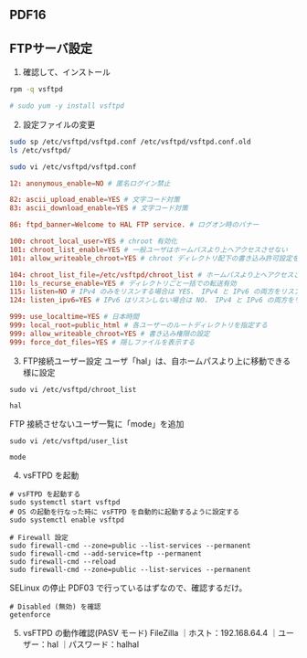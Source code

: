 
## PDF16
## FTPサーバ設定

1. 確認して、インストール
```sh
rpm -q vsftpd

# sudo yum -y install vsftpd
```

2. 設定ファイルの変更
```sh
sudo sp /etc/vsftpd/vsftpd.conf /etc/vsftpd/vsftpd.conf.old
ls /etc/vsftpd/

sudo vi /etc/vsftpd/vsftpd.conf
```
```conf
12: anonymous_enable=NO # 匿名ログイン禁止

82: ascii_upload_enable=YES # 文字コード対策
83: ascii_download_enable=YES # 文字コード対策

86: ftpd_banner=Welcome to HAL FTP service. # ログオン時のバナー

100: chroot_local_user=YES # chroot 有効化
101: chroot_list_enable=YES # 一般ユーザはホームパスより上へアクセスさせない
101: allow_writeable_chroot=YES # chroot ディレクトリ配下の書き込み許可設定を追記

104: chroot_list_file=/etc/vsftpd/chroot_list # ホームパスより上へアクセスさせないユーザリスト
110: ls_recurse_enable=YES # ディレクトリごと一括での転送有効
115: listen=NO # IPv4 のみをリスンする場合は YES、 IPv4 と IPv6 の両方をリスンする場合は NO
124: listen_ipv6=YES # IPv6 はリスンしない場合は NO、 IPv4 と IPv6 の両方をリスンする場合は YES

999: use_localtime=YES # 日本時間
999: local_root=public_html # 各ユーザーのルートディレクトリを指定する
999: allow_writeable_chroot=YES # 書き込み権限の設定
999: force_dot_files=YES # 隠しファイルを表示する
```

3. FTP接続ユーザー設定
ユーザ「hal」は、自ホームパスより上に移動できる様に設定
```
sudo vi /etc/vsftpd/chroot_list

hal
```
FTP 接続させないユーザ一覧に「mode」を追加
```
sudo vi /etc/vsftpd/user_list

mode
```

4. vsFTPD を起動
```shell
# vsFTPD を起動する
sudo systemctl start vsftpd
# OS の起動を行なった時に vsFTPD を自動的に起動するように設定する
sudo systemctl enable vsftpd

# Firewall 設定
sudo firewall-cmd --zone=public --list-services --permanent
sudo firewall-cmd --add-service=ftp --permanent
sudo firewall-cmd --reload
sudo firewall-cmd --zone=public --list-services --permanent
```

SELinux の停止
PDF03 で行っているはずなので、確認するだけ。
```shell
# Disabled (無効) を確認
getenforce
```

5. vsFTPD の動作確認(PASV モード)
FileZilla
｜ホスト：192.168.64.4
｜ユーザー：hal
｜パスワード：halhal




